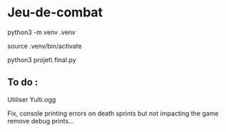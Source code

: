 # Jeu-de-combat

python3 -m venv .venv  

source .venv/bin/activate

python3 projet\ final.py  


## To do : 

Utiliser Yulti.ogg  

Fix, console printing errors on death sprints but not impacting the game  
remove debug prints...
